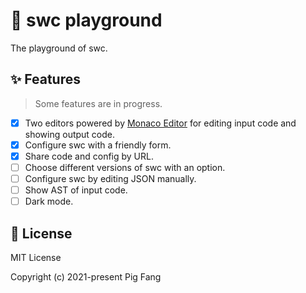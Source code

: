 # 🎲 swc playground

The playground of swc.

## ✨ Features

> Some features are in progress.

- [x] Two editors powered by [Monaco Editor](https://github.com/microsoft/monaco-editor) for editing input code and showing output code.
- [x] Configure swc with a friendly form.
- [x] Share code and config by URL.
- [ ] Choose different versions of swc with an option.
- [ ] Configure swc by editing JSON manually.
- [ ] Show AST of input code.
- [ ] Dark mode.

## 📜 License

MIT License

Copyright (c) 2021-present Pig Fang
